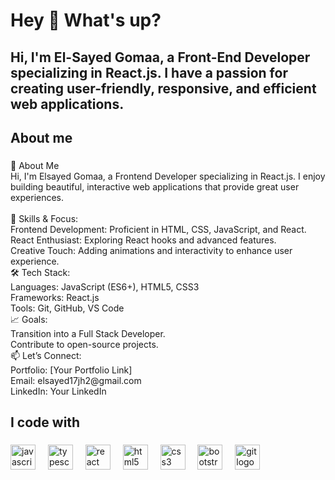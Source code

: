 <h1 align="left">Hey 👋 What's up?</h1>

###

<h2 align="left">Hi, I'm El-Sayed Gomaa, a Front-End Developer specializing in React.js. I have a passion for creating user-friendly, responsive, and efficient web applications.</h2>

###

<h2 align="left">About me</h2>

###

<p align="left">👋 About Me<br>Hi, I'm Elsayed Gomaa, a Frontend Developer specializing in React.js. I enjoy building beautiful, interactive web applications that provide great user experiences.<br><br>🌟 Skills & Focus:<br>Frontend Development: Proficient in HTML, CSS, JavaScript, and React.<br>React Enthusiast: Exploring React hooks and advanced features.<br>Creative Touch: Adding animations and interactivity to enhance user experience.<br>🛠️ Tech Stack:<br>Languages: JavaScript (ES6+), HTML5, CSS3<br>Frameworks: React.js<br>Tools: Git, GitHub, VS Code<br>📈 Goals:<br>Transition into a Full Stack Developer.<br>Contribute to open-source projects.<br>📫 Let’s Connect:<br>Portfolio: [Your Portfolio Link]<br>Email: elsayed17jh2@gmail.com<br>LinkedIn: Your LinkedIn</p>

###

<h2 align="left">I code with</h2>

###

<div align="left">
  <img src="https://cdn.jsdelivr.net/gh/devicons/devicon/icons/javascript/javascript-original.svg" height="40" alt="javascript logo"  />
  <img width="12" />
  <img src="https://cdn.jsdelivr.net/gh/devicons/devicon/icons/typescript/typescript-original.svg" height="40" alt="typescript logo"  />
  <img width="12" />
  <img src="https://cdn.jsdelivr.net/gh/devicons/devicon/icons/react/react-original.svg" height="40" alt="react logo"  />
  <img width="12" />
  <img src="https://cdn.jsdelivr.net/gh/devicons/devicon/icons/html5/html5-original.svg" height="40" alt="html5 logo"  />
  <img width="12" />
  <img src="https://cdn.jsdelivr.net/gh/devicons/devicon/icons/css3/css3-original.svg" height="40" alt="css3 logo"  />
  <img width="12" />
  <img src="https://cdn.jsdelivr.net/gh/devicons/devicon/icons/bootstrap/bootstrap-original.svg" height="40" alt="bootstrap logo"  />
  <img width="12" />
  <img src="https://cdn.jsdelivr.net/gh/devicons/devicon/icons/git/git-original.svg" height="40" alt="git logo"  />
</div>

###
